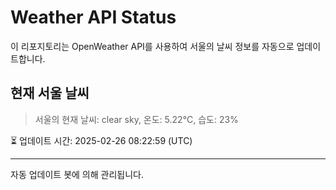 
# Weather API Status

이 리포지토리는 OpenWeather API를 사용하여 서울의 날씨 정보를 자동으로 업데이트합니다.

## 현재 서울 날씨
> 서울의 현재 날씨: clear sky, 온도: 5.22°C, 습도: 23%

⏳ 업데이트 시간: 2025-02-26 08:22:59 (UTC)

---
자동 업데이트 봇에 의해 관리됩니다.
